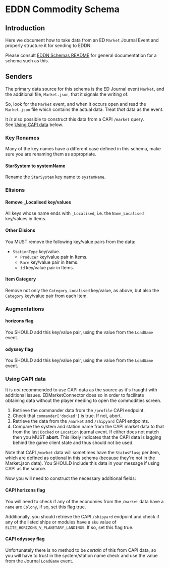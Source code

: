# EDDN Commodity Schema

## Introduction
Here we document how to take data from an ED `Market` Journal Event and
properly structure it for sending to EDDN.

Please consult [EDDN Schemas README](./README-EDDN-schemas.md) for general
documentation for a schema such as this.

## Senders
The primary data source for this schema is the ED Journal event `Market`, 
and the additional file, `Market.json`, that it signals the writing of.

So, look for the `Market` event, and when it occurs open and read the 
`Market.json` file which contains the actual data.  Treat *that* data as 
the event.

It *is* also possible to construct this data from a CAPI `/market` query.  
See [Using CAPI data](#using-capi-data) below.

### Key Renames
Many of the key names have a different case defined in this schema, make 
sure you are renaming them as appropriate.

#### StarSystem to systemName
Rename the `StarSystem` key name to `systemName`.

### Elisions
#### Remove _Localised key/values
All keys whose name ends with `_Localised`, i.e. the `Name_Localised`
key/values in Items.

#### Other Elisions
You MUST remove the following key/value pairs from the data:

- `StationType` key/value.
  - `Producer` key/value pair in Items.
  - `Rare` key/value pair in Items.
  - `id` key/value pair in Items.

#### Item Category
Remove not only the `Category_Localised` key/value, as above, but also the
`Category` key/value pair from each Item.

### Augmentations
#### horizons flag
You SHOULD add this key/value pair, using the value from the `LoadGame` event.

#### odyssey flag
You SHOULD add this key/value pair, using the value from the `LoadGame` event.

### Using CAPI data
It is *not* recommended to use CAPI data as the source as it's fraught with 
additional issues.  EDMarketConnector does so in order to facilitate 
obtaining data without the player needing to open the commodities screen.

1. Retrieve the commander data from the `/profile` CAPI endpoint.
2. Check that `commander['docked']` is true.  If not, abort.
3. Retrieve the data from the `/market` and `/shipyard` CAPI endpoints.
4. Compare the system and station name from the CAPI market data to that 
   from the last `Docked` or `Location` journal event.  If either does not 
   match then you MUST **abort**.  This likely indicates that the CAPI data is 
   lagging behind the game client state and thus should not be used.

Note that CAPI `/market` data will sometimes have the `StatusFlasg` per 
item, which are defined as optional in this schema (because they're not in 
the Market.json data).  You SHOULD include this data in your message if 
using CAPI as the source.

Now you will need to construct the necessary additional fields:

#### CAPI horizons flag
You will need to check if any of the economies from the `/market` data have 
a `name` are `Colony`, if so, set this flag true.

Additionally, you should retrieve the CAPI `/shipyard` endpoint and check if 
any of the listed ships or modules have a `sku` value of 
`ELITE_HORIZONS_V_PLANETARY_LANDINGS`.  If so, set this flag true.

#### CAPI odyssey flag
Unfortunately there is no method to be *certain* of this from CAPI data, so 
you will have to trust in the system/station name check and use the value 
from the Journal `LoadGame` event.